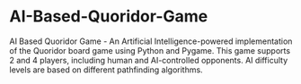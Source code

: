 # AI-Based-Quoridor-Game
AI Based Quoridor Game - An Artificial Intelligence-powered implementation of the Quoridor board game using Python and Pygame. This game supports 2 and 4 players, including human and AI-controlled opponents. AI difficulty levels are based on different pathfinding algorithms.

